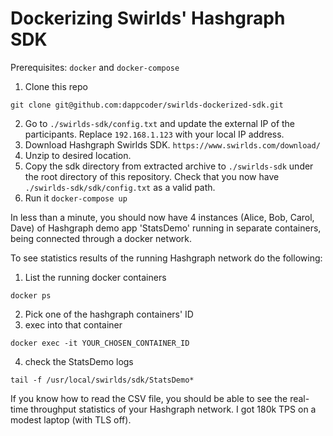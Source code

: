 # Dockerizing Swirlds' Hashgraph SDK
Prerequisites: `docker` and `docker-compose`

1. Clone this repo
``` 
git clone git@github.com:dappcoder/swirlds-dockerized-sdk.git 
```
2. Go to `./swirlds-sdk/config.txt` and update the external IP of the participants. Replace `192.168.1.123` with your local IP address. 
3. Download Hashgraph Swirlds SDK. 
``` https://www.swirlds.com/download/ ```
4. Unzip to desired location.
5. Copy the sdk directory from extracted archive to `./swirlds-sdk` under the root directory of this repository. Check that you now have `./swirlds-sdk/sdk/config.txt` as a valid path.
6. Run it
``` docker-compose up ```

In less than a minute, you should now have 4 instances (Alice, Bob, Carol, Dave) of Hashgraph demo app 'StatsDemo' running in separate containers, being connected through a docker network.

To see statistics results of the running Hashgraph network do the following:

1. List the running docker containers
``` 
docker ps
```
2. Pick one of the hashgraph containers' ID
3. exec into that container
``` 
docker exec -it YOUR_CHOSEN_CONTAINER_ID 
```
4. check the StatsDemo logs
```
tail -f /usr/local/swirlds/sdk/StatsDemo* 
```

If you know how to read the CSV file, you should be able to see the real-time throughput statistics of your Hashgraph network. I got 180k TPS on a modest laptop (with TLS off).
